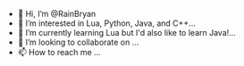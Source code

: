 - 👋 Hi, I’m @RainBryan
- 👀 I’m interested in Lua, Python, Java, and C++...
- 🌱 I’m currently learning Lua but I'd also like to learn Java!...
- 💞️ I’m looking to collaborate on ...
- 📫 How to reach me ...

<!---
RainBryan/RainBryan is a ✨ special ✨ repository because its `README.md` (this file) appears on your GitHub profile.
You can click the Preview link to take a look at your changes.
--->
